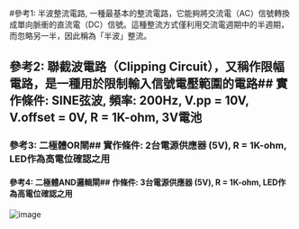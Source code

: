 
#參考1: 半波整流電路,  一種最基本的整流電路，它能夠將交流電（AC）信號轉換成單向脈衝的直流電（DC）信號。這種整流方式僅利用交流電週期中的半週期，而忽略另一半，因此稱為「半波」整流。

## 參考2: 聯截波電路（Clipping Circuit），又稱作限幅電路，是一種用於限制輸入信號電壓範圍的電路## 實作條件: SINE弦波, 頻率: 200Hz, V.pp = 10V, V.offset = 0V, R = 1K-ohm, 3V電池

### 參考3: 二極體OR閘## 實作條件: 2台電源供應器 (5V), R = 1K-ohm, LED作為高電位確認之用

#### 參考4: 二極體AND邏輯閘## 作條件: 3台電源供應器 (5V), R = 1K-ohm, LED作為高電位確認之用

![image](https://github.com/Tobyssss/Toby/assets/162283633/f582ef60-daaa-4814-96f1-80b9abc915b9)
